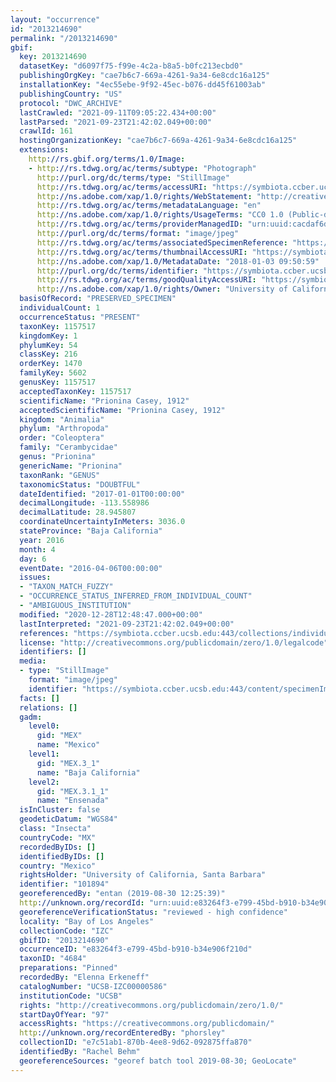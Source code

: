 ```yaml
---
layout: "occurrence"
id: "2013214690"
permalink: "/2013214690"
gbif:
  key: 2013214690
  datasetKey: "d6097f75-f99e-4c2a-b8a5-b0fc213ecbd0"
  publishingOrgKey: "cae7b6c7-669a-4261-9a34-6e8cdc16a125"
  installationKey: "4ec55ebe-9f92-45ec-b076-dd45f61003ab"
  publishingCountry: "US"
  protocol: "DWC_ARCHIVE"
  lastCrawled: "2021-09-11T09:05:22.434+00:00"
  lastParsed: "2021-09-23T21:42:02.049+00:00"
  crawlId: 161
  hostingOrganizationKey: "cae7b6c7-669a-4261-9a34-6e8cdc16a125"
  extensions:
    http://rs.gbif.org/terms/1.0/Image:
    - http://rs.tdwg.org/ac/terms/subtype: "Photograph"
      http://purl.org/dc/terms/type: "StillImage"
      http://rs.tdwg.org/ac/terms/accessURI: "https://symbiota.ccber.ucsb.edu:443/content/specimenImages/UCSB_IZC/UCSB-IZC00000/UCSB-IZC00000586_lg.jpg"
      http://ns.adobe.com/xap/1.0/rights/WebStatement: "http://creativecommons.org/publicdomain/zero/1.0/"
      http://rs.tdwg.org/ac/terms/metadataLanguage: "en"
      http://ns.adobe.com/xap/1.0/rights/UsageTerms: "CC0 1.0 (Public-domain)"
      http://rs.tdwg.org/ac/terms/providerManagedID: "urn:uuid:cacdaf6d-67e7-4beb-941d-a88cdeaa1fc1"
      http://purl.org/dc/terms/format: "image/jpeg"
      http://rs.tdwg.org/ac/terms/associatedSpecimenReference: "https://symbiota.ccber.ucsb.edu:443/collections/individual/index.php?occid=101894"
      http://rs.tdwg.org/ac/terms/thumbnailAccessURI: "https://symbiota.ccber.ucsb.edu:443/content/specimenImages/UCSB_IZC/UCSB-IZC00000/UCSB-IZC00000586_tn.jpg"
      http://ns.adobe.com/xap/1.0/MetadataDate: "2018-01-03 09:50:59"
      http://purl.org/dc/terms/identifier: "https://symbiota.ccber.ucsb.edu:443/content/specimenImages/UCSB_IZC/UCSB-IZC00000/UCSB-IZC00000586_lg.jpg"
      http://rs.tdwg.org/ac/terms/goodQualityAccessURI: "https://symbiota.ccber.ucsb.edu:443/content/specimenImages/UCSB_IZC/UCSB-IZC00000/UCSB-IZC00000586.jpg"
      http://ns.adobe.com/xap/1.0/rights/Owner: "University of California, Santa Barbara"
  basisOfRecord: "PRESERVED_SPECIMEN"
  individualCount: 1
  occurrenceStatus: "PRESENT"
  taxonKey: 1157517
  kingdomKey: 1
  phylumKey: 54
  classKey: 216
  orderKey: 1470
  familyKey: 5602
  genusKey: 1157517
  acceptedTaxonKey: 1157517
  scientificName: "Prionina Casey, 1912"
  acceptedScientificName: "Prionina Casey, 1912"
  kingdom: "Animalia"
  phylum: "Arthropoda"
  order: "Coleoptera"
  family: "Cerambycidae"
  genus: "Prionina"
  genericName: "Prionina"
  taxonRank: "GENUS"
  taxonomicStatus: "DOUBTFUL"
  dateIdentified: "2017-01-01T00:00:00"
  decimalLongitude: -113.558986
  decimalLatitude: 28.945807
  coordinateUncertaintyInMeters: 3036.0
  stateProvince: "Baja California"
  year: 2016
  month: 4
  day: 6
  eventDate: "2016-04-06T00:00:00"
  issues:
  - "TAXON_MATCH_FUZZY"
  - "OCCURRENCE_STATUS_INFERRED_FROM_INDIVIDUAL_COUNT"
  - "AMBIGUOUS_INSTITUTION"
  modified: "2020-12-28T12:48:47.000+00:00"
  lastInterpreted: "2021-09-23T21:42:02.049+00:00"
  references: "https://symbiota.ccber.ucsb.edu:443/collections/individual/index.php?occid=101894"
  license: "http://creativecommons.org/publicdomain/zero/1.0/legalcode"
  identifiers: []
  media:
  - type: "StillImage"
    format: "image/jpeg"
    identifier: "https://symbiota.ccber.ucsb.edu:443/content/specimenImages/UCSB_IZC/UCSB-IZC00000/UCSB-IZC00000586_lg.jpg"
  facts: []
  relations: []
  gadm:
    level0:
      gid: "MEX"
      name: "Mexico"
    level1:
      gid: "MEX.3_1"
      name: "Baja California"
    level2:
      gid: "MEX.3.1_1"
      name: "Ensenada"
  isInCluster: false
  geodeticDatum: "WGS84"
  class: "Insecta"
  countryCode: "MX"
  recordedByIDs: []
  identifiedByIDs: []
  country: "Mexico"
  rightsHolder: "University of California, Santa Barbara"
  identifier: "101894"
  georeferencedBy: "entan (2019-08-30 12:25:39)"
  http://unknown.org/recordId: "urn:uuid:e83264f3-e799-45bd-b910-b34e906f210d"
  georeferenceVerificationStatus: "reviewed - high confidence"
  locality: "Bay of Los Angeles"
  collectionCode: "IZC"
  gbifID: "2013214690"
  occurrenceID: "e83264f3-e799-45bd-b910-b34e906f210d"
  taxonID: "4684"
  preparations: "Pinned"
  recordedBy: "Elenna Erkeneff"
  catalogNumber: "UCSB-IZC00000586"
  institutionCode: "UCSB"
  rights: "http://creativecommons.org/publicdomain/zero/1.0/"
  startDayOfYear: "97"
  accessRights: "https://creativecommons.org/publicdomain/"
  http://unknown.org/recordEnteredBy: "phorsley"
  collectionID: "e7c51ab1-870b-4ee8-9d62-092875ffa870"
  identifiedBy: "Rachel Behm"
  georeferenceSources: "georef batch tool 2019-08-30; GeoLocate"
---
```

